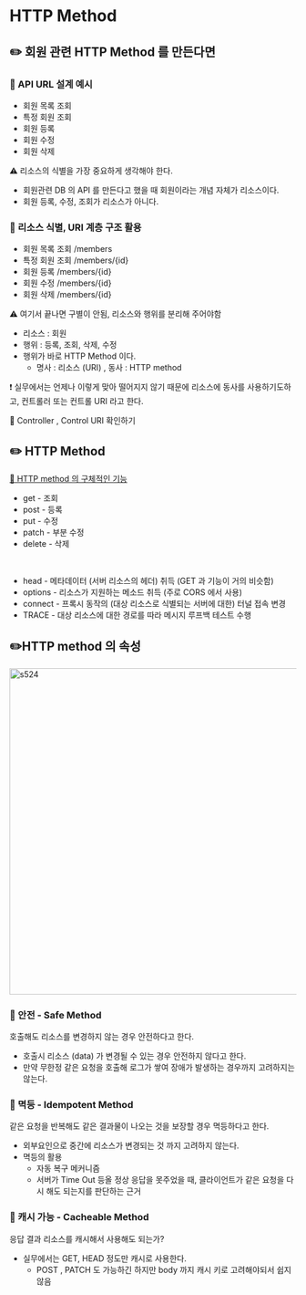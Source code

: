 # HTTP Method

## ✏️ 회원 관련 HTTP Method 를 만든다면

### 📍 API URL 설계 예시

- 회원 목록 조회
- 특정 회원 조회
- 회원 등록
- 회원 수정
- 회원 삭제

⚠️ 리소스의 식별을 가장 중요하게 생각해야 한다.

- 회원관련 DB 의 API 를 만든다고 했을 때 회원이라는 개념 자체가 리소스이다.
- 회원 등록, 수정, 조회가 리소스가 아니다.

### 📍 리소스 식별, URI 계층 구조 활용

- 회원 목록 조회 /members
- 특정 회원 조회 /members/{id}
- 회원 등록 /members/{id}
- 회원 수정 /members/{id}
- 회원 삭제 /members/{id}

⚠️ 여기서 끝나면 구별이 안됨, 리소스와 행위를 분리해 주어야함

- 리소스 : 회원
- 행위 : 등록, 조회, 삭제, 수정
- 행위가 바로 HTTP Method 이다.
    - 명사 : 리소스 (URI) , 동사 : HTTP method

❗️ 실무에서는 언제나 이렇게 맞아 떨어지지 않기 때문에 리소스에 동사를 사용하기도하고, 컨트롤러 또는 컨트롤 URI 라고 한다.

🔗 Controller , Control URI 확인하기

## ✏️ HTTP Method

[🔗 HTTP method 의 구체적인 기능](https://github.com/choideakook/TIL/blob/main/Spring/0%20Spring%20TIL/post%20man%20정리.md)

- get - 조회
- post - 등록
- put - 수정
- patch - 부분 수정
- delete - 삭제

<br>

- head - 메타데이터 (서버 리소스의 헤더) 취득 (GET 과 기능이 거의 비슷함)
- options - 리소스가 지원하는 메소드 취득 (주로 CORS 에서 사용)
- connect - 프록시 동작의 (대상 리소스로 식별되는 서버에 대한) 터널 접속 변경
- TRACE - 대상 리소스에 대한 경로를 따라 메시지 루프백 테스트 수행

## ✏️HTTP method 의 속성

<img width="572" alt="s524" src="https://user-images.githubusercontent.com/115536240/214733748-a05905b7-64d2-42e2-aee1-e3c21a849fef.png">

### 📍 안전 - Safe Method

호출해도 리소스를 변경하지 않는 경우 안전하다고 한다.

- 호출시 리소스 (data) 가 변경될 수 있는 경우 안전하지 않다고 한다.
- 만약 무한정 같은 요청을 호출해 로그가 쌓여 장애가 발생하는 경우까지 고려하지는 않는다.

### 📍 멱등 - Idempotent Method

같은 요청을 반복해도 같은 결과물이 나오는 것을 보장할 경우 멱등하다고 한다.

- 외부요인으로 중간에 리소스가 변경되는 것 까지 고려하지 않는다.
- 멱등의 활용
    - 자동 복구 메커니즘
    - 서버가 Time Out 등올 정상 응답을 못주었을 때, 클라이언트가 같은 요청을 다시 해도 되는지를 판단하는 근거

### 📍 캐시 가능 - Cacheable Method

응답 결과 리소스를 캐시해서 사용해도 되는가?

- 실무에서는 GET, HEAD 정도만 캐시로 사용한다.
    - POST , PATCH 도 가능하긴 하지만 body 까지 캐시 키로 고려해야되서 쉽지않음
